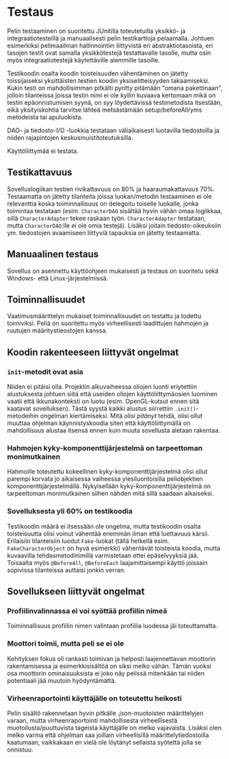 # Testaus

Pelin testaaminen on suoritettu JUnitilla toteutetuilla yksikkö- ja integraatiotesteillä ja manuaalisesti pelin testikarttoja pelaamalla. Johtuen esimerkiksi pelimaailman hallinnointiin liittyvistä eri abstraktiotasoista, eri tasojen testit ovat samalla yksikkötestejä testattavalle tasolle, mutta osin myös integraatiotestejä käytettäville alemmille tasoille.

Testikoodin osalta koodin toisteisuuden vähentäminen on jätetty toissijaiseksi yksittäisten testien koodin yksiselitteisyyden takaamiseksi. Kukin testi on mahdollisimman pitkälti pyritty pitämään "omana pakettinaan", jolloin tilanteissa joissa testin nimi ei ole kyllin kuvaava kertomaan mikä on testin epäonnistumisen syynä, on syy löydettävissä testimetodista itsestään, eikä yksityiskohtia tarvitse lähteä metsästämään setup/beforeAll/yms metodeista tai apuluokista.

DAO- ja tiedosto-I/O -luokkia testataan väliaikaisesti luotavilla tiedostoilla ja niiden rajapintojen keskusmuistitoteutuksilla.

Käyttöliittymää ei testata. 

## Testikattavuus

Sovelluslogiikan testien rivikattavuus on 80% ja haaraumakattavuus 70%. Testaamatta on jätetty tilanteita joissa luokan/metodin testaaminen ei ole relevanttia koska toiminnallisuus on delegoitu toiselle luokalle, jonka toimintaa testataan (esim. `CharacterDAO` sisältää hyvin vähän omaa logiikkaa, sillä `CharacterAdapter` tekee raskaan työn. `CharacterAdapter` testataan, mutta `CharacterDAO`:lle ei ole omia testejä). Lisäksi joitain tiedosto-oikeuksiin ym. tiedostojen avaamiseen liittyviä tapauksia on jätetty testaamatta.

## Manuaalinen testaus

Sovellus on asennettu käyttöohjeen mukaisesti ja testaus on suoritetu sekä Windows- että Linux-järjestelmissä.


## Toiminnallisuudet

Vaatimusmäärittelyn mukaiset toiminnallisuudet on testattu ja todettu toimiviksi.  Peliä on suoritettu myös virheellisesti laadittujen hahmojen ja ruutujen määritystieostojen kanssa. 


## Koodin rakenteeseen liittyvät ongelmat

### `init`-metodit ovat asia

Niiden ei pitäisi olla. Projektin alkuvaiheessa oliojen luonti eriytettiin alustuksesta johtuen siitä että useiden oliojen käyttöliittymäosien luominen vaatii että ikkunakonteksti on luotu (esim. OpenGL-kutsut ennen sitä kaatavat sovelluksen). Tästä syystä kaikki alustus siirrettiin `.init()`-metodeihin ongelman kiertämiseksi. Mitä _olisi pitänyt_ tehdä, olisi ollut muuttaa ohjelman käynnistyskoodia siten että käyttöliittymällä on mahdollisuus alustaa itsensä ennen kuin muuta sovellusta aletaan rakentaa.


### Hahmojen kyky-komponenttijärjestelmä on tarpeettoman monimutkainen

Hahmoille toteutettu kokeellinen kyky-komponenttijärjestelmä olisi ollut parempi korvata jo aikaisessa vaiheessa ylesiluontoisilla peliobjektien komponenttijärjestelmällä. Nykyisellään kyky-komponenttijärjestelmä on tarpeettoman monimutkainen siihen nähden mitä sillä saadaan aikaiseksi.


### Sovelluksesta yli 60% on testikoodia

Testikoodin määrä ei itsessään ole ongelma, mutta testikoodin osalta toisteisuutta olisi voinut vähentää enemmän ilman että luettavuus kärsii. Erilaisiin tilanteisiin luodut `Fake`-luokat (tällä hetkellä esim. `FakeCharacterObject` on hyvä esimerkki) vähentävät toisteista koodia, mutta kuvaavilla tehdasmetodinimillä varmistetaan ettei epäselvyyksiä jää. Toisaalta myös `@BeforeAll`, `@BeforeEach` laajamittaisempi käyttö joissain sopivissa tilanteissa auttaisi jonkin verran.


## Sovellukseen liittyvät ongelmat

### Profiilinvalinnassa ei voi syöttää profiilin nimeä

Toiminnallisuus profiilin nimen valintaan profiilia luodessa jäi toteuttamatta.


### Moottori toimii, mutta peli se ei ole

Kehityksen fokus oli rankasti toimivan ja helposti laajennettavan moottorin rakentamisessa ja esimerkkisisältöä on siksi melko vähän. Tämän vuoksi osa moottorin ominaisuuksista ei joko näy pelissä mitenkään tai niiden potentiaali jää muutoin hyödyntämättä.


### Virheenraportointi käyttäjälle on toteutettu heikosti

Pelin sisältö rakennetaan hyvin pitkälle _.json_-muotoisten määrittelyjen varaan, mutta virheenraportointi mahdollisesta virheellisestä muotoilusta/puuttuvista tageista käyttäjälle on melko vajavaista. Lisäksi olen melko varma että ohjelman saa joillain virheellisillä määrittelytiedostoilla kaatumaan, vaikkakaan en vielä ole löytänyt sellaista syötettä jolla se onnistuu.
